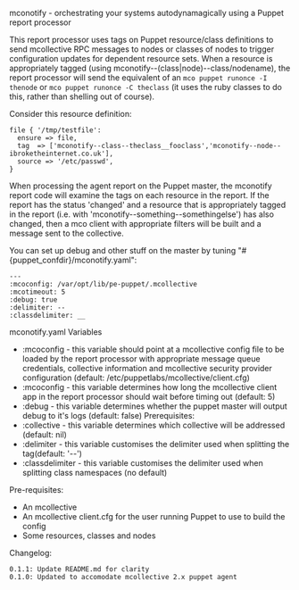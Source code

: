 mconotify - orchestrating your systems autodynamagically using a Puppet report processor

This report processor uses tags on Puppet resource/class definitions to send mcollective RPC messages to nodes or classes of nodes to trigger configuration updates for dependent resource sets.  When a resource is appropriately tagged (using mconotify--(class|node)--class/nodename), the report processor will send the equivalent of an `mco puppet runonce -I thenode` or `mco puppet runonce -C theclass` (it uses the ruby classes to do this, rather than shelling out of course).

Consider this resource definition:

    file { '/tmp/testfile':
      ensure => file,
      tag  => ['mconotify--class--theclass__fooclass','mconotify--node--ibroketheinternet.co.uk'],
      source => '/etc/passwd',
    }

When processing the agent report on the Puppet master, the mconotify report code will examine the tags on each resource in the report.  If the report has the status 'changed' and a resource that is appropriately tagged in the report (i.e. with 'mconotify--something--somethingelse') has also changed, then a mco client with appropriate filters will be built and a message sent to the collective.

You can set up debug and other stuff on the master by tuning 
    "#{puppet_confdir}/mconotify.yaml": 
 
    ---
    :mcoconfig: /var/opt/lib/pe-puppet/.mcollective
    :mcotimeout: 5
    :debug: true
    :delimiter: --
    :classdelimiter: __

mconotify.yaml Variables
* :mcoconfig - this variable should point at a mcollective config file to be loaded by the report processor with appropriate message queue credentials, collective information and mcollective security provider configuration (default: /etc/puppetlabs/mcollective/client.cfg)
* :mcoconfig - this variable determines how long the mcollective client app in the report processor should wait before timing out (default: 5)
* :debug - this variable determines whether the puppet master will output debug to it's logs (default: false)
Prerequisites:
* :collective - this variable determines which collective will be addressed (default: nil)
* :delimiter - this variable customises the delimiter used when splitting the tag(default: '--')
* :classdelimiter - this variable customises the delimiter used when splitting class namespaces (no default)

Pre-requisites: 

* An mcollective
* An mcollective client.cfg for the user running Puppet to use to build the config
* Some resources, classes and nodes


Changelog:

    0.1.1: Update README.md for clarity
    0.1.0: Updated to accomodate mcollective 2.x puppet agent
